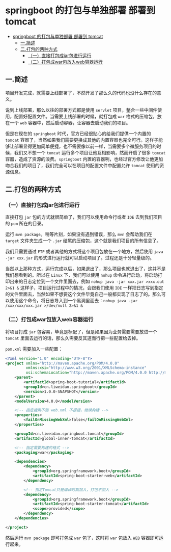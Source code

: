 # springboot 的打包与单独部署 部署到 tomcat

* [springboot 的打包与单独部署 部署到 tomcat](#springboot-的打包与单独部署-部署到-tomcat)
  * [一.简述](#一简述)
  * [二.打包的两种方式](#二打包的两种方式)
    * [（一）直接打包成jar包进行运行](#（一）直接打包成jar包进行运行)
    * [（二）打包成war包放入web容器运行](#（二）打包成war包放入web容器运行)

## 一.简述

项目开发完成，就需要上线部署了，不然开发了那么久的代码也没什么存在的意义。

说到上线部署，那么以往的部署方式都是使用 `servlet` 项目，整合一些中间件使用，配置好配置文件。当需要上线部署的时候，就打包成 `war` 格式的压缩包，放在一个 `web` 容器中，然后启动容器，让容器去启动我们的项目。

但是在现在的 `springboot` 时代，官方已经很贴心的给我们提供一个内置的 `tomcat` 容器了，当然如果我们需要更换成其他的内置容器也完全可行。这样子能够让部署显得更加简单便捷，也不需要像以前一样，当需要多个微服务项目的时候，我们又不想一个 `tomcat` 运行多个项目让他互相影响，然而开启了很多 `tomcat` 容器，造成了资源的浪费。`springboot` 内置的容器咧，也经过官方修改让他更加吻合我们的项目了，我们完全可以在项目的配置文件中配置允许 `tomcat` 使用的资源信息。

## 二.打包的两种方式

### （一）直接打包成jar包进行运行

直接打包 `jar` 包的方式就很简单了，我们可以使用命令行或者 `IDE` 去到我们项目的 `pom` 所在的目录。

运行 `mvn package`。稍等片刻，如果没有遇到错误，那么 `mvn` 会帮助我们在 `target` 文件夹生成一个 `.jar` 结尾的压缩包，这个就是我们项目的所有信息了。

我们只需要通过 `FTP` 或者其他的方式将这个项目包放在一个地方，然后使用 `java -jar xxx.jar` 的形式进行运行就可以启动项目了。过程还是十分轻量级的。

当然以上那种方式，运行完成以后，如果退出了，那么项目也就退出了，这并不是我们想看到的。所以在 `Linux` 下，我们可以使用 `nohup` 命令进行启动，将启动打印出来的日志定位到一个文件里面去，例如 `nohup java -jar xxx.jar >xxx.out 2>&1 &` 这样子，项目运行过程中的情况，会跟我们使用 `IDE` 一样把日志写到指定的文件里面去，当然如果不想要这个文件毕竟自己一般都实现了日志了的。那么可以使用这个命令，将日志导入到一个黑洞里面去：`nohup java -jar /xxx/xxx/xxx.jar >/dev/null 2>&1 &`

### （二）打包成war包放入web容器运行

将项目打成 `jar` 包容易，毕竟是标配了，但是如果因为业务需要需要放进一个 `tomcat` 里面去运行的话，那么久需要反其道而行把一些配置给去掉。

`pom.xml` 需要加入一些配置：

```xml
<?xml version="1.0" encoding="UTF-8"?>
<project xmlns="http://maven.apache.org/POM/4.0.0"
         xmlns:xsi="http://www.w3.org/2001/XMLSchema-instance"
         xsi:schemaLocation="http://maven.apache.org/POM/4.0.0 http://maven.apache.org/xsd/maven-4.0.0.xsd">
    <parent>
        <artifactId>spring-boot-tutorial</artifactId>
        <groupId>cn.liweidan.springboot</groupId>
        <version>1.0.0-SNAPSHOT</version>
    </parent>
    <modelVersion>4.0.0</modelVersion>

    <!-- 指定搜索不到 web.xml 不报错，继续构建 -->
    <properties>
        <failOnMissingWebXml>false</failOnMissingWebXml>
    </properties>

    <groupId>cn.liweidan.springboot.tomcat</groupId>
    <artifactId>global-inner-tomcat</artifactId>

    <!-- 指定需要构建的格式 -->
    <packaging>war</packaging>

    <dependencies>
        <dependency>
            <groupId>org.springframework.boot</groupId>
            <artifactId>spring-boot-starter-web</artifactId>
        </dependency>

        <!-- 指定Tomcat只是编译时期加入，打包不加入 -->
        <dependency>
            <groupId>org.springframework.boot</groupId>
            <artifactId>spring-boot-starter-tomcat</artifactId>
            <scope>provided</scope>
        </dependency>
    </dependencies>

</project>
```

然后运行 `mvn package` 即可打包成 `war` 包了，这时将 `war` 包放入 `WEB` 容器即可运行起来。























